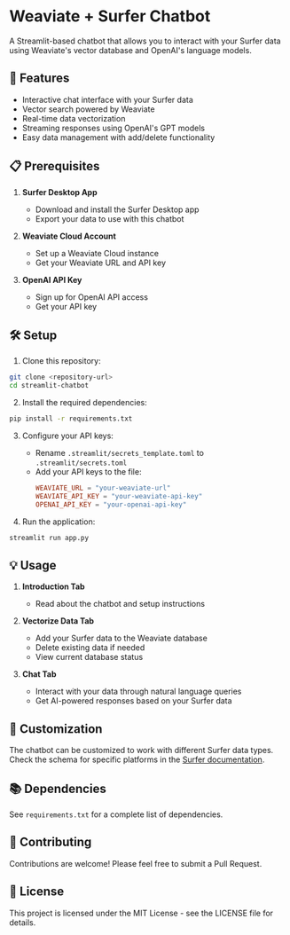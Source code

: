 # Weaviate + Surfer Chatbot

A Streamlit-based chatbot that allows you to interact with your Surfer data using Weaviate's vector database and OpenAI's language models.

## 🚀 Features

- Interactive chat interface with your Surfer data
- Vector search powered by Weaviate
- Real-time data vectorization
- Streaming responses using OpenAI's GPT models
- Easy data management with add/delete functionality

## 📋 Prerequisites

1. **Surfer Desktop App**
   - Download and install the Surfer Desktop app
   - Export your data to use with this chatbot

2. **Weaviate Cloud Account**
   - Set up a Weaviate Cloud instance
   - Get your Weaviate URL and API key

3. **OpenAI API Key**
   - Sign up for OpenAI API access
   - Get your API key

## 🛠️ Setup

1. Clone this repository:
```bash
git clone <repository-url>
cd streamlit-chatbot
```

2. Install the required dependencies:
```bash
pip install -r requirements.txt
```

3. Configure your API keys:
   - Rename `.streamlit/secrets_template.toml` to `.streamlit/secrets.toml`
   - Add your API keys to the file:
     ```toml
     WEAVIATE_URL = "your-weaviate-url"
     WEAVIATE_API_KEY = "your-weaviate-api-key"
     OPENAI_API_KEY = "your-openai-api-key"
     ```

4. Run the application:
```bash
streamlit run app.py
```

## 💡 Usage

1. **Introduction Tab**
   - Read about the chatbot and setup instructions

2. **Vectorize Data Tab**
   - Add your Surfer data to the Weaviate database
   - Delete existing data if needed
   - View current database status

3. **Chat Tab**
   - Interact with your data through natural language queries
   - Get AI-powered responses based on your Surfer data

## 🔧 Customization

The chatbot can be customized to work with different Surfer data types. Check the schema for specific platforms in the [Surfer documentation](https://docs.surferprotocol.org/desktop/platforms).

## 📚 Dependencies

See `requirements.txt` for a complete list of dependencies.

## 🤝 Contributing

Contributions are welcome! Please feel free to submit a Pull Request.

## 📄 License

This project is licensed under the MIT License - see the LICENSE file for details.

